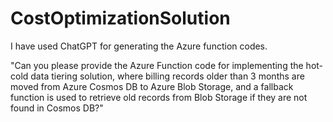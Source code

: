 # CostOptimizationSolution

I have used ChatGPT for generating the Azure function codes.

"Can you please provide the Azure Function code for implementing the hot-cold data tiering solution, where billing records older than 3 months are moved from Azure Cosmos DB to Azure Blob Storage, and a fallback function is used to retrieve old records from Blob Storage if they are not found in Cosmos DB?"


